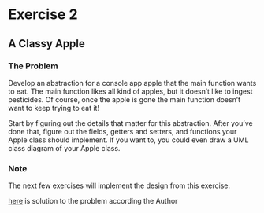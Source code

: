 # Exercise 2
## A Classy Apple

### The Problem

Develop an abstraction for a console app apple that the main function wants to eat. The main function likes all kind of apples, but it doesn’t like to ingest pesticides. Of course, once the apple is gone the main function doesn’t want to keep trying to eat it!

Start by figuring out the details that matter for this abstraction. After you’ve done that, figure out the fields, getters and setters, and functions your Apple class should implement. If you want to, you could even draw a UML class diagram of your Apple class.

### Note

The next few exercises will implement the design from this exercise.

[here](/Course_3_Class_Development/Module_1/2_Apple/Solution/1-3-Exercise-3-Solution.pdf) is solution to the problem according the Author